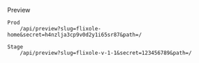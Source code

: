 Preview 

    Prod
        /api/preview?slug=flixole-home&secret=h4nzlja3cp9v0d2y1i65sr87&path=/

    Stage
        /api/preview?slug=flixole-v-1-1&secret=123456789&path=/